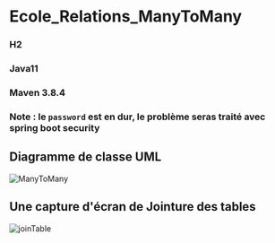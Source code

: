 # Ecole_Relations_ManyToMany
### H2 
### Java11
### Maven 3.8.4
### Note : le `password` est en dur, le problème seras traité avec spring boot security

## Diagramme de classe UML
![ManyToMany](https://user-images.githubusercontent.com/90509456/168298180-543d7aad-90dd-42d5-b25a-1e6a33b85ffe.jpg)

## Une capture d'écran de Jointure des tables 
![joinTable](https://user-images.githubusercontent.com/90509456/168298226-c898b44e-5f47-4185-8029-2317abf35b77.jpg)
